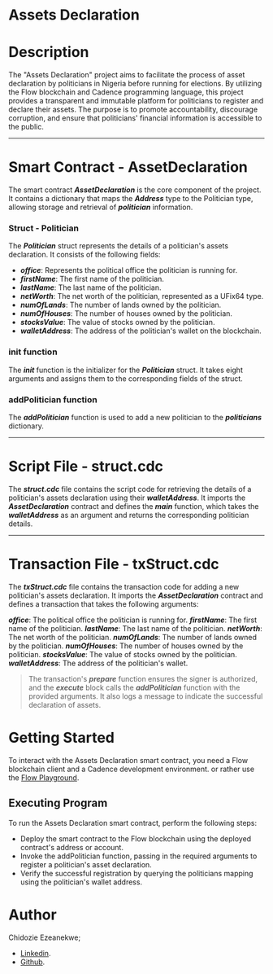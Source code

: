 # Assets Declaration

# Description

The "Assets Declaration" project aims to facilitate the process of asset declaration by politicians in Nigeria before running for elections. By utilizing the Flow blockchain and Cadence programming language, this project provides a transparent and immutable platform for politicians to register and declare their assets. The purpose is to promote accountability, discourage corruption, and ensure that politicians' financial information is accessible to the public.

---

# Smart Contract - AssetDeclaration

The smart contract **_AssetDeclaration_** is the core component of the project. It contains a dictionary that maps the **_Address_** type to the Politician type, allowing storage and retrieval of **_politician_** information.

### Struct - Politician

The **_Politician_** struct represents the details of a politician's assets declaration. It consists of the following fields:

- **_office_**: Represents the political office the politician is running for.
- **_firstName_**: The first name of the politician.
- **_lastName_**: The last name of the politician.
- **_netWorth_**: The net worth of the politician, represented as a UFix64 type.
- **_numOfLands_**: The number of lands owned by the politician.
- **_numOfHouses_**: The number of houses owned by the politician.
- **_stocksValue_**: The value of stocks owned by the politician.
- **_walletAddress_**: The address of the politician's wallet on the blockchain.

### init function

The **_init_** function is the initializer for the **_Politician_** struct. It takes eight arguments and assigns them to the corresponding fields of the struct.

### addPolitician function

The **_addPolitician_** function is used to add a new politician to the **_politicians_** dictionary.

---

# Script File - struct.cdc

The **_struct.cdc_** file contains the script code for retrieving the details of a politician's assets declaration using their **_walletAddress_**. It imports the **_AssetDeclaration_** contract and defines the **_main_** function, which takes the **_walletAddress_** as an argument and returns the corresponding politician details.

---

# Transaction File - txStruct.cdc

The **_txStruct.cdc_** file contains the transaction code for adding a new politician's assets declaration. It imports the **_AssetDeclaration_** contract and defines a transaction that takes the following arguments:

**_office_**: The political office the politician is running for.
**_firstName_**: The first name of the politician.
**_lastName_**: The last name of the politician.
**_netWorth_**: The net worth of the politician.
**_numOfLands_**: The number of lands owned by the politician.
**_numOfHouses_**: The number of houses owned by the politician.
**_stocksValue_**: The value of stocks owned by the politician.
**_walletAddress_**: The address of the politician's wallet.

> The transaction's **_prepare_** function ensures the signer is authorized, and the **_execute_** block calls the **_addPolitician_** function with the provided arguments. It also logs a message to indicate the successful declaration of assets.

# Getting Started

To interact with the Assets Declaration smart contract, you need a Flow blockchain client and a Cadence development environment. or rather use the [Flow Playground](https://play.flow.com//).

## Executing Program

To run the Assets Declaration smart contract, perform the following steps:

- Deploy the smart contract to the Flow blockchain using the deployed contract's address or account.
- Invoke the addPolitician function, passing in the required arguments to register a politician's asset declaration.
- Verify the successful registration by querying the politicians mapping using the politician's wallet address.

# Author

Chidozie Ezeanekwe;

- [Linkedin](https://www.linkedin.com/in/chidozieezeanekwe/ 'My linkedin Profile').
- [Github](https://github.com/zenodavids 'My Github Profile').
